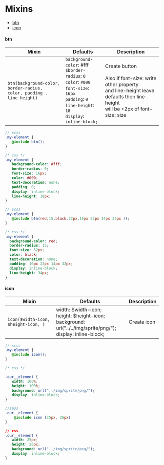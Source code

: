 # Mixins

- [btn](#btn)
- [icon](#icon)






#### **btn**

Mixin | Defaults | Description
---- | ---- | ----
`btn(background-color, border-radius,`<br> `color, padding , line-height)` | `background-color`: #fff <br>`$border-radius`: `0`<br>`color`: `#000`<br>`font-size`: `16px`<br>`padding`: `0`<br>`line-height`: `18`<br> `display`: `inline-block;` | Create button  <br> <br>Also if font-size: write other property<br> and line-height leave defaults then line-height<br> will be +2px of font-size: size


```scss
// scss
.my-element {
   @include btn();
}

```
```css
/* css */
.my-element {
   background-color: #fff;
   border-radius: 0;
   font-size: 16px;
   color: #000;
   text-decoration: none;
   padding: 0;
   display: inline-block;
   line-height: 18px;
}

```
```scss
// scss
.my-element {
   @include btn(red,15,black,32px,16px 22px 14px 32px ));
}

```
```css
/* css */
.my-element {
  background-color: red;
  border-radius: 15;
  font-size: 32px;
  color: black;
  text-decoration: none;
  padding: 16px 22px 14px 32px;
  display: inline-block;
  line-height: 34px;
}

```



#### **icon**


Mixin | Defaults | Description
---|---|---
`icon($width-icon, $height-icon, )` | width: $width-icon;<br>height: $height-icon; <br>background: url("../../img/sprite/png/");<br>display: inline-block; | Create icon


```scss
// scss
.my-element {
   @include icon();
}

```



```css
/* css */

.our__element {
   width: 100%;
   height: 100%;
   background: url("../img/sprite/png/");
   display: inline-block;
}

```

```scss
//sass
.our__element {
    @include icon (25px, 26px)
}
```

```css
// css 
.our__element {
   width: 25px;
   height: 26px;
   background: url("../img/sprite/png/");
   display: inline-block;
}

```